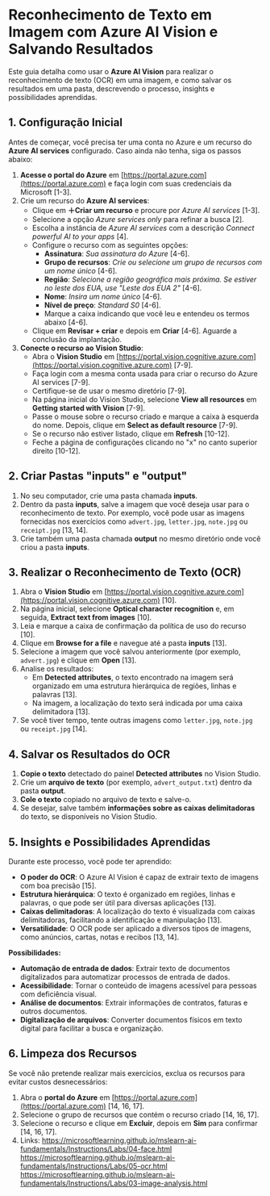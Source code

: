 # Reconhecimento de Texto em Imagem com Azure AI Vision e Salvando Resultados

Este guia detalha como usar o **Azure AI Vision** para realizar o reconhecimento de texto (OCR) em uma imagem, e como salvar os resultados em uma pasta, descrevendo o processo, insights e possibilidades aprendidas.

## 1. Configuração Inicial

Antes de começar, você precisa ter uma conta no Azure e um recurso do **Azure AI services** configurado. Caso ainda não tenha, siga os passos abaixo:

1.  **Acesse o portal do Azure** em [https://portal.azure.com](https://portal.azure.com) e faça login com suas credenciais da Microsoft [1-3].
2.  Crie um recurso do **Azure AI services**:
    *   Clique em **＋Criar um recurso** e procure por *Azure AI services* [1-3].
    *   Selecione a opção *Azure services only* para refinar a busca [2].
    *   Escolha a instância de  *Azure AI services* com a descrição *Connect powerful AI to your apps* [4].
    *   Configure o recurso com as seguintes opções:
        *   **Assinatura**: *Sua assinatura do Azure* [4-6].
        *   **Grupo de recursos**: *Crie ou selecione um grupo de recursos com um nome único* [4-6].
        *   **Região**: *Selecione a região geográfica mais próxima. Se estiver no leste dos EUA, use "Leste dos EUA 2"* [4-6].
        *   **Nome**: *Insira um nome único* [4-6].
        *   **Nível de preço**: *Standard S0* [4-6].
        *   Marque a caixa indicando que você leu e entendeu os termos abaixo [4-6].
    *   Clique em **Revisar + criar** e depois em **Criar** [4-6]. Aguarde a conclusão da implantação.
3.  **Conecte o recurso ao Vision Studio**:
    *   Abra o **Vision Studio** em [https://portal.vision.cognitive.azure.com](https://portal.vision.cognitive.azure.com) [7-9].
    *   Faça login com a mesma conta usada para criar o recurso do Azure AI services [7-9].
    *   Certifique-se de usar o mesmo diretório [7-9].
    *   Na página inicial do Vision Studio, selecione **View all resources** em **Getting started with Vision** [7-9].
    *   Passe o mouse sobre o recurso criado e marque a caixa à esquerda do nome. Depois, clique em **Select as default resource** [7-9].
    *   Se o recurso não estiver listado, clique em **Refresh** [10-12].
    *   Feche a página de configurações clicando no "x" no canto superior direito [10-12].

## 2. Criar Pastas "inputs" e "output"

1.  No seu computador, crie uma pasta chamada **inputs**.
2.  Dentro da pasta **inputs**, salve a imagem que você deseja usar para o reconhecimento de texto. Por exemplo, você pode usar as imagens fornecidas nos exercícios como `advert.jpg`, `letter.jpg`, `note.jpg` ou `receipt.jpg` [13, 14].
3.  Crie também uma pasta chamada **output** no mesmo diretório onde você criou a pasta **inputs**.

## 3. Realizar o Reconhecimento de Texto (OCR)

1.  Abra o **Vision Studio** em [https://portal.vision.cognitive.azure.com](https://portal.vision.cognitive.azure.com) [10].
2.  Na página inicial, selecione **Optical character recognition** e, em seguida, **Extract text from images** [10].
3.  Leia e marque a caixa de confirmação da política de uso do recurso [10].
4.  Clique em **Browse for a file** e navegue até a pasta **inputs** [13].
5.  Selecione a imagem que você salvou anteriormente (por exemplo, `advert.jpg`) e clique em **Open** [13].
6.  Analise os resultados:
    *   Em **Detected attributes**, o texto encontrado na imagem será organizado em uma estrutura hierárquica de regiões, linhas e palavras [13].
    *   Na imagem, a localização do texto será indicada por uma caixa delimitadora [13].
7.  Se você tiver tempo, tente outras imagens como `letter.jpg`, `note.jpg` ou `receipt.jpg` [14].

## 4. Salvar os Resultados do OCR

1.  **Copie o texto** detectado do painel **Detected attributes** no Vision Studio.
2.  Crie um **arquivo de texto** (por exemplo, `advert_output.txt`) dentro da pasta **output**.
3.  **Cole o texto** copiado no arquivo de texto e salve-o.
4.  Se desejar, salve também **informações sobre as caixas delimitadoras** do texto, se disponíveis no Vision Studio.

## 5. Insights e Possibilidades Aprendidas

Durante este processo, você pode ter aprendido:

*   **O poder do OCR**: O Azure AI Vision é capaz de extrair texto de imagens com boa precisão [15].
*   **Estrutura hierárquica**: O texto é organizado em regiões, linhas e palavras, o que pode ser útil para diversas aplicações [13].
*   **Caixas delimitadoras**: A localização do texto é visualizada com caixas delimitadoras, facilitando a identificação e manipulação [13].
*   **Versatilidade**: O OCR pode ser aplicado a diversos tipos de imagens, como anúncios, cartas, notas e recibos [13, 14].

**Possibilidades:**

*   **Automação de entrada de dados**: Extrair texto de documentos digitalizados para automatizar processos de entrada de dados.
*   **Acessibilidade**: Tornar o conteúdo de imagens acessível para pessoas com deficiência visual.
*   **Análise de documentos**: Extrair informações de contratos, faturas e outros documentos.
*   **Digitalização de arquivos**: Converter documentos físicos em texto digital para facilitar a busca e organização.

## 6. Limpeza dos Recursos

Se você não pretende realizar mais exercícios, exclua os recursos para evitar custos desnecessários:

1.  Abra o **portal do Azure** em [https://portal.azure.com](https://portal.azure.com) [14, 16, 17].
2.  Selecione o grupo de recursos que contém o recurso criado [14, 16, 17].
3.  Selecione o recurso e clique em **Excluir**, depois em **Sim** para confirmar [14, 16, 17].
4. Links:
https://microsoftlearning.github.io/mslearn-ai-fundamentals/Instructions/Labs/04-face.html
https://microsoftlearning.github.io/mslearn-ai-fundamentals/Instructions/Labs/05-ocr.html
https://microsoftlearning.github.io/mslearn-ai-fundamentals/Instructions/Labs/03-image-analysis.html
